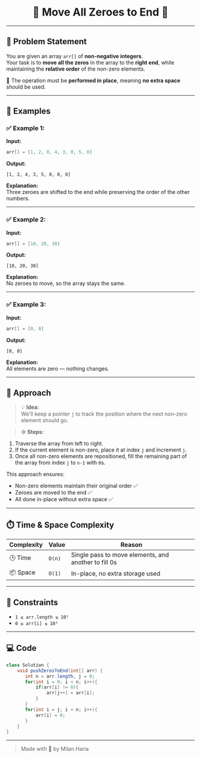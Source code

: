 <h1 align="center">💨 Move All Zeroes to End 💨</h1>

---

## 🧩 Problem Statement

You are given an array `arr[]` of **non-negative integers**.  
Your task is to **move all the zeros** in the array to the **right end**, while maintaining the **relative order** of the non-zero elements.

🎯 The operation must be **performed in place**, meaning **no extra space** should be used.

---

## 🧪 Examples

### ✅ Example 1:
**Input:**  
```java
arr[] = [1, 2, 0, 4, 3, 0, 5, 0]
```

**Output:**  
```
[1, 2, 4, 3, 5, 0, 0, 0]
```

**Explanation:**  
Three zeroes are shifted to the end while preserving the order of the other numbers.

---

### ✅ Example 2:
**Input:**  
```java
arr[] = [10, 20, 30]
```

**Output:**  
```
[10, 20, 30]
```

**Explanation:**  
No zeroes to move, so the array stays the same.

---

### ✅ Example 3:
**Input:**  
```java
arr[] = [0, 0]
```

**Output:**  
```
[0, 0]
```

**Explanation:**  
All elements are zero — nothing changes.

---

## 🧠 Approach

> 💡 **Idea:**  
We'll keep a pointer `j` to track the position where the next non-zero element should go.

> ⚙️ **Steps:**
1. Traverse the array from left to right.
2. If the current element is non-zero, place it at index `j` and increment `j`.
3. Once all non-zero elements are repositioned, fill the remaining part of the array from index `j` to `n-1` with `0`s.

This approach ensures:
- Non-zero elements maintain their original order ✅
- Zeroes are moved to the end ✅
- All done in-place without extra space ✅

---

## ⏱️ Time & Space Complexity

| Complexity | Value | Reason |
|------------|-------|--------|
| 🕒 Time     | `O(n)` | Single pass to move elements, and another to fill 0s |
| 📦 Space    | `O(1)` | In-place, no extra storage used |

---

## 🎯 Constraints

- `1 ≤ arr.length ≤ 10⁵`  
- `0 ≤ arr[i] ≤ 10⁵`

---

## 💻 Code

```java
class Solution {
    void pushZerosToEnd(int[] arr) {
       int n = arr.length, j = 0;
       for(int i = 0; i < n; i++){
           if(arr[i] != 0){
               arr[j++] = arr[i];
           }
       }
       for(int i = j; i < n; i++){
           arr[i] = 0;
       }
    }
}
```

---

> Made with 🧡 by Milan Haria
